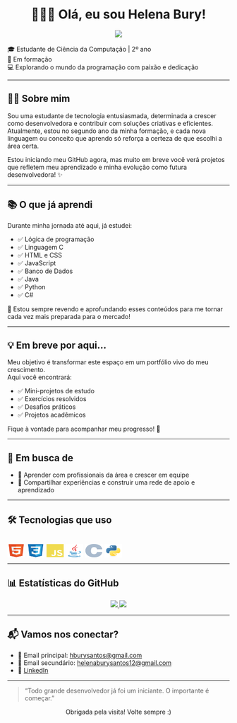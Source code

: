 <h1 align="center">👩🏽‍💻 Olá, eu sou Helena Bury!</h1>

<p align="center">
  <img src="https://readme-typing-svg.herokuapp.com?color=FF69B4&center=true&lines=Estudante+de+Ciência+da+Computação;Explorando+o+mundo+da+programação!" />
</p>

🎓 Estudante de Ciência da Computação | 2º ano  
🚀 Em formação  
💻 Explorando o mundo da programação com paixão e dedicação

---

## 👩🏽 Sobre mim

Sou uma estudante de tecnologia entusiasmada, determinada a crescer como desenvolvedora e contribuir com soluções criativas e eficientes.  
Atualmente, estou no segundo ano da minha formação, e cada nova linguagem ou conceito que aprendo só reforça a certeza de que escolhi a área certa.

Estou iniciando meu GitHub agora, mas muito em breve você verá projetos que refletem meu aprendizado e minha evolução como futura desenvolvedora! ✨

---

## 📚 O que já aprendi

Durante minha jornada até aqui, já estudei:

- ✅ Lógica de programação  
- ✅ Linguagem C  
- ✅ HTML e CSS  
- ✅ JavaScript  
- ✅ Banco de Dados  
- ✅ Java
- ✅ Python
- ✅ C#

📌 Estou sempre revendo e aprofundando esses conteúdos para me tornar cada vez mais preparada para o mercado!

---

## 💡 Em breve por aqui...

Meu objetivo é transformar este espaço em um portfólio vivo do meu crescimento.  
Aqui você encontrará:

- ✅ Mini-projetos de estudo  
- ✅ Exercícios resolvidos  
- ✅ Desafios práticos  
- ✅ Projetos acadêmicos  

Fique à vontade para acompanhar meu progresso! 🚀

---

## 🎯 Em busca de

- 🤝 Aprender com profissionais da área e crescer em equipe  
- 💬 Compartilhar experiências e construir uma rede de apoio e aprendizado

---

## 🛠 Tecnologias que uso
<div style="display: inline_block"><br>
  <img align="center" alt="HTML" height="30" width="40" src="https://raw.githubusercontent.com/devicons/devicon/master/icons/html5/html5-original.svg">
  <img align="center" alt="CSS" height="30" width="40" src="https://raw.githubusercontent.com/devicons/devicon/master/icons/css3/css3-original.svg">
  <img align="center" alt="JavaScript" height="30" width="40" src="https://raw.githubusercontent.com/devicons/devicon/master/icons/javascript/javascript-plain.svg">
  <img align="center" alt="Java" height="30" width="40" src="https://raw.githubusercontent.com/devicons/devicon/master/icons/java/java-original.svg">
  <img align="center" alt="C" height="30" width="40" src="https://raw.githubusercontent.com/devicons/devicon/master/icons/c/c-original.svg">
  <img align="center" alt="Rafa-Python" height="30" width="40" src="https://raw.githubusercontent.com/devicons/devicon/master/icons/python/python-original.svg">
</div>

---

## 📊 Estatísticas do GitHub
<div align="center">
  <a href="https://beacons.ai/HelenaBurys">
    <img height="180em" src="https://github-readme-stats.vercel.app/api?username=HelenaBurys&show_icons=true&theme=dracula&include_all_commits=true&count_private=true"/>
    <img height="180em" src="https://github-readme-stats.vercel.app/api/top-langs/?username=HelenaBurys&layout=compact&langs_count=16&theme=dracula"/>
  </a>
</div>

---

## 📬 Vamos nos conectar?

- 📧 Email principal: hburysantos@gmail.com
- 📧 Email secundário: helenaburysantos12@gmail.com 
- 💼 [LinkedIn](https://www.linkedin.com/in/helena-bury-santos-5397822ab/)  

---

> “Todo grande desenvolvedor já foi um iniciante. O importante é começar.”

<p align="center">Obrigada pela visita! Volte sempre :)</p>
